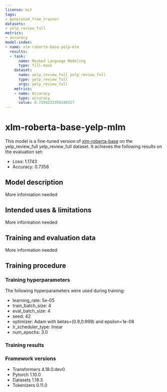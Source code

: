 ```yaml
---
license: mit
tags:
- generated_from_trainer
datasets:
- yelp_review_full
metrics:
- accuracy
model-index:
- name: xlm-roberta-base-yelp-mlm
  results:
  - task:
      name: Masked Language Modeling
      type: fill-mask
    dataset:
      name: yelp_review_full yelp_review_full
      type: yelp_review_full
      args: yelp_review_full
    metrics:
    - name: Accuracy
      type: accuracy
      value: 0.7356223359340127
---
```


<!-- This model card has been generated automatically according to the information the Trainer had access to. You
should probably proofread and complete it, then remove this comment. -->

# xlm-roberta-base-yelp-mlm

This model is a fine-tuned version of [xlm-roberta-base](https://huggingface.co/xlm-roberta-base) on the yelp_review_full yelp_review_full dataset.
It achieves the following results on the evaluation set:
- Loss: 1.1743
- Accuracy: 0.7356

## Model description

More information needed

## Intended uses & limitations

More information needed

## Training and evaluation data

More information needed

## Training procedure

### Training hyperparameters

The following hyperparameters were used during training:
- learning_rate: 5e-05
- train_batch_size: 4
- eval_batch_size: 4
- seed: 42
- optimizer: Adam with betas=(0.9,0.999) and epsilon=1e-08
- lr_scheduler_type: linear
- num_epochs: 3.0

### Training results



### Framework versions

- Transformers 4.18.0.dev0
- Pytorch 1.10.0
- Datasets 1.18.3
- Tokenizers 0.11.0
